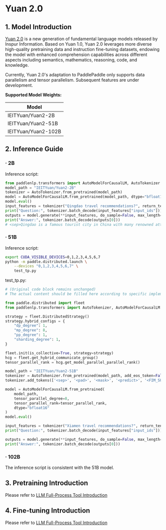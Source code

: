 # Yuan 2.0

## 1. Model Introduction

[Yuan 2.0](https://github.com/IEIT-Yuan/Yuan-2.0) is a new generation of fundamental language models released by Inspur Information. Based on Yuan 1.0, Yuan 2.0 leverages more diverse high-quality pretraining data and instruction fine-tuning datasets, endowing the model with enhanced comprehension capabilities across different aspects including semantics, mathematics, reasoning, code, and knowledge.

Currently, Yuan 2.0's adaptation to PaddlePaddle only supports data parallelism and tensor parallelism. Subsequent features are under development.

**Supported Model Weights:**

| Model             |
|-------------------|
| IEITYuan/Yuan2-2B |
| IEITYuan/Yuan2-51B |
| IEITYuan/Yuan2-102B |

## 2. Inference Guide

### · 2B

Inference script:

```python
from paddlenlp.transformers import AutoModelForCausalLM, AutoTokenizer
model_path = "IEITYuan/Yuan2-2B"
tokenizer = AutoTokenizer.from_pretrained(model_path)
model = AutoModelForCausalLM.from_pretrained(model_path, dtype="bfloat16")
model.eval()
input_features = tokenizer("Qingdao travel recommendations?", return_tensors="pd")
print("Question:", tokenizer.batch_decode(input_features["input_ids"]))
outputs = model.generate(**input_features, do_sample=False, max_length=1024)
print("Answer:", tokenizer.batch_decode(outputs[0]))
# <sep>Qingdao is a famous tourist city in China with many renowned attractions and activities. Here are some recommended places:\n1. Zhanqiao Pier: A symbol of Qingdao, part of the Badaguan Scenic Area. Here you can enjoy beautiful coastlines and spectacular city views.\n2. Tsingtao Beer Museum: Located on Laoshan Mountain, offering panoramic sea views and cityscapes.\n3. Badaguan Scenic Area: Contains famous landmarks like Zhanqiao Pier, Music Square, and Tsingtao Beer Museum.\n4. Qingdao Olympic Sailing Center: Hosted two successful sailing competitions, an important event for Qingdao citizens.\n5. Qingdao Old Streets: Feature rich history and unique architecture, with small vendors offering souvenirs.\n6. Underwater World: Discover beautiful corals and diverse fish species in China's largest underwater cave on Laoshan Mountain.\n7. Laoshan Scenic Area: A UNESCO World Heritage site with abundant natural and cultural resources.\nWhichever you choose, you'll experience breathtaking scenery and rich cultural activities. Hope you enjoy your trip to Qingdao!<eod>
```

### · 51B

Inference script:

```bash
export CUDA_VISIBLE_DEVICES=0,1,2,3,4,5,6,7
python -m paddle.distributed.launch \
    --devices "0,1,2,3,4,5,6,7" \
    test_tp.py
```

test_tp.py:

```python
# (Original code block remains unchanged)
# The actual content should be filled here according to specific implementation
```
```python
from paddle.distributed import fleet
from paddlenlp.transformers import AutoTokenizer, AutoModelForCausalLM

strategy = fleet.DistributedStrategy()
strategy.hybrid_configs = {
    "dp_degree": 1,
    "mp_degree": 8,
    "pp_degree": 1,
    "sharding_degree": 1,
}

fleet.init(is_collective=True, strategy=strategy)
hcg = fleet.get_hybrid_communicate_group()
tensor_parallel_rank = hcg.get_model_parallel_parallel_rank()

model_path = "IEITYuan/Yuan2-51B"
tokenizer = AutoTokenizer.from_pretrained(model_path, add_eos_token=False, add_bos_token=False, eos_token='<eod>')
tokenizer.add_tokens(['<sep>', '<pad>', '<mask>', '<predict>', '<FIM_SUFFIX>', '<FIM_PREFIX>', '<FIM_MIDDLE>','<commit_before>','<commit_msg>','<commit_after>','<jupyter_start>','<jupyter_text>','<jupyter_code>','<jupyter_output>','<empty_output>'], special_tokens=True)

model = AutoModelForCausalLM.from_pretrained(
    model_path,
    tensor_parallel_degree=8,
    tensor_parallel_rank=tensor_parallel_rank,
    dtype="bfloat16"
)
model.eval()

input_features = tokenizer("Xiamen travel recommendations?", return_tensors="pd")
print("Question:", tokenizer.batch_decode(input_features["input_ids"]))

outputs = model.generate(**input_features, do_sample=False, max_length=1024)
print("Answer:", tokenizer.batch_decode(outputs[0]))
```
### · 102B

The inference script is consistent with the 51B model.

## 3. Pretraining Introduction

Please refer to [LLM Full-Process Tool Introduction](https://github.com/PaddlePaddle/PaddleNLP/tree/develop/llm)

## 4. Fine-tuning Introduction

Please refer to [LLM Full-Process Tool Introduction](https://github.com/PaddlePaddle/PaddleNLP/tree/develop/llm)
